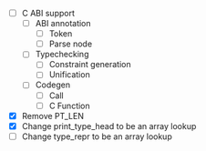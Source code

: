* [ ] C ABI support
  * [ ] ABI annotation
    * [ ] Token
    * [ ] Parse node
  * [ ] Typechecking
    * [ ] Constraint generation
    * [ ] Unification
  * [ ] Codegen
    * [ ] Call
    * [ ] C Function
* [x] Remove PT_LEN
* [x] Change print_type_head to be an array lookup
* [ ] Change type_repr to be an array lookup
